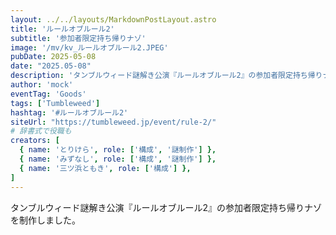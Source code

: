 ```yaml
---
layout: ../../layouts/MarkdownPostLayout.astro
title: 'ルールオブルール2'
subtitle: '参加者限定持ち帰りナゾ'
image: '/mv/kv_ルールオブルール2.JPEG'
pubDate: 2025-05-08
date: "2025.05-08"
description: 'タンブルウィード謎解き公演『ルールオブルール2』の参加者限定持ち帰りナゾです。'
author: 'mock'
eventTag: 'Goods'
tags: ['Tumbleweed']
hashtag: '#ルールオブルール2'
siteUrl: "https://tumbleweed.jp/event/rule-2/"
# 辞書式で役職も
creators: [
  { name: 'とりけら', role: ['構成', '謎制作'] },
  { name: 'みずなし', role: ['構成', '謎制作'] },
  { name: '三ツ浜ともき', role: ['構成'] },
]
---
```

タンブルウィード謎解き公演『ルールオブルール2』の参加者限定持ち帰りナゾを制作しました。
